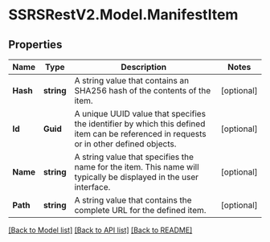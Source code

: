 # SSRSRestV2.Model.ManifestItem

## Properties

Name | Type | Description | Notes
------------ | ------------- | ------------- | -------------
**Hash** | **string** | A string value that contains an SHA256 hash of the contents of the item. | [optional] 
**Id** | **Guid** | A unique UUID value that specifies the identifier by which this defined item can be referenced in requests or in other defined objects. | [optional] 
**Name** | **string** | A string value that specifies the name for the item. This name will typically be displayed in the user interface. | [optional] 
**Path** | **string** | A string value that contains the complete URL for the defined item. | [optional] 

[[Back to Model list]](../../README.md#documentation-for-models) [[Back to API list]](../../README.md#documentation-for-api-endpoints) [[Back to README]](../../README.md)

